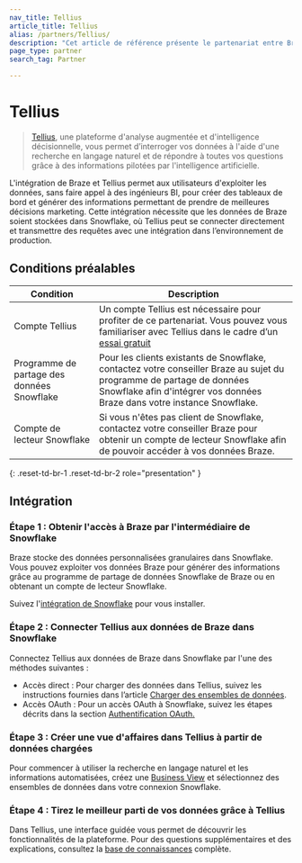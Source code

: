 ```yaml
---
nav_title: Tellius
article_title: Tellius
alias: /partners/Tellius/
description: "Cet article de référence présente le partenariat entre Braze et Tellius, une plateforme d'analyse augmentée et d'intelligence décisionnelle, vous permettant d'exploiter les données, sans faire appel à des ingénieurs BI, pour créer des tableaux de bord et générer des informations afin de prendre de meilleures décisions marketing."
page_type: partner
search_tag: Partner

---
```


# Tellius

> [Tellius](https://www.tellius.com/), une plateforme d'analyse augmentée et d'intelligence décisionnelle, vous permet d’interroger vos données à l'aide d'une recherche en langage naturel et de répondre à toutes vos questions grâce à des informations pilotées par l'intelligence artificielle.

L'intégration de Braze et Tellius permet aux utilisateurs d'exploiter les données, sans faire appel à des ingénieurs BI, pour créer des tableaux de bord et générer des informations permettant de prendre de meilleures décisions marketing. Cette intégration nécessite que les données de Braze soient stockées dans Snowflake, où Tellius peut se connecter directement et transmettre des requêtes avec une intégration dans l’environnement de production.

## Conditions préalables

| Condition | Description |
| ----------- | ----------- |
| Compte Tellius | Un compte Tellius est nécessaire pour profiter de ce partenariat. Vous pouvez vous familiariser avec Tellius dans le cadre d’un [essai gratuit](https://www.tellius.com/free-trial/)|
| Programme de partage des données Snowflake | Pour les clients existants de Snowflake, contactez votre conseiller Braze au sujet du programme de partage de données Snowflake afin d'intégrer vos données Braze dans votre instance Snowflake.|
| Compte de lecteur Snowflake | Si vous n'êtes pas client de Snowflake, contactez votre conseiller Braze pour obtenir un compte de lecteur Snowflake afin de pouvoir accéder à vos données Braze.|
{: .reset-td-br-1 .reset-td-br-2 role="presentation" }

## Intégration

### Étape 1 : Obtenir l'accès à Braze par l'intermédiaire de Snowflake

Braze stocke des données personnalisées granulaires dans Snowflake. Vous pouvez exploiter vos données Braze pour générer des informations grâce au programme de partage de données Snowflake de Braze ou en obtenant un compte de lecteur Snowflake. 

Suivez l'[intégration de Snowflake]({{site.baseurl}}/partners/data_and_infrastructure_agility/data_warehouses/snowflake/) pour vous installer. 

### Étape 2 : Connecter Tellius aux données de Braze dans Snowflake

Connectez Tellius aux données de Braze dans Snowflake par l'une des méthodes suivantes :

- Accès direct : Pour charger des données dans Tellius, suivez les instructions fournies dans l’article [Charger des ensembles de données](https://help.tellius.com/article/jn6o59d5gk-load-datasets).
- Accès OAuth : Pour un accès OAuth à Snowflake, suivez les étapes décrits dans la section [Authentification OAuth.](https://help.tellius.com/article/11517w63b6-oauth-authentication-for-snowflake)

### Étape 3 : Créer une vue d'affaires dans Tellius à partir de données chargées

Pour commencer à utiliser la recherche en langage naturel et les informations automatisées, créez une [Business View](https://help.tellius.com/article/hy9yvh5tom-create-business-view) et sélectionnez des ensembles de données dans votre connexion Snowflake.

### Étape 4 : Tirez le meilleur parti de vos données grâce à Tellius

Dans Tellius, une interface guidée vous permet de découvrir les fonctionnalités de la plateforme. Pour des questions supplémentaires et des explications, consultez la [base de connaissances](https://help.tellius.com/) complète.